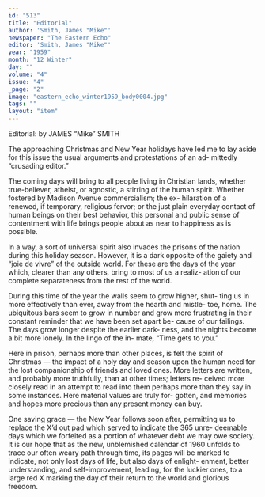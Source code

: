 ```yaml
---
id: "513"
title: "Editorial"
author: 'Smith, James "Mike"'
newspaper: "The Eastern Echo"
editor: 'Smith, James "Mike"'
year: "1959"
month: "12 Winter"
day: ""
volume: "4"
issue: "4"
_page: "2"
image: "eastern_echo_winter1959_body0004.jpg"
tags: ""
layout: "item"
---
```

Editorial: by JAMES “Mike” SMITH

The approaching Christmas and New Year holidays have led me to
lay aside for this issue the usual arguments and protestations of an ad-
mittedly “crusading editor.”

The coming days will bring to all people living in Christian lands,
whether true-believer, atheist, or agnostic, a stirring of the human
spirit. Whether fostered by Madison Avenue commercialism; the ex-
hilaration of a renewed, if temporary, religious fervor; or the just plain
everyday contact of human beings on their best behavior, this personal
and public sense of contentment with life brings people about as near
to happiness as is possible.

In a way, a sort of universal spirit also invades the prisons of the
nation during this holiday season. However, it is a dark opposite of the
gaiety and “joie de vivre” of the outside world. For these are the days
of the year which, clearer than any others, bring to most of us a realiz-
ation of our complete separateness from the rest of the world.

During this time of the year the walls seem to grow higher, shut-
ting us in more effectively than ever, away from the hearth and mistle-
toe, home. The ubiquitous bars seem to grow in number and grow more
frustrating in their constant reminder that we have been set apart be-
cause of our failings. The days grow longer despite the earlier dark-
ness, and the nights become a bit more lonely. In the lingo of the in-
mate, “Time gets to you.”

Here in prison, perhaps more than other places, is felt the spirit of
Christmas — the impact of a holy day and season upon the human need
for the lost companionship of friends and loved ones. More letters are
written, and probably more truthfully, than at other times; letters re-
ceived more closely read in an attempt to read into them perhaps more
than they say in some instances. Here material values are truly for-
gotten, and memories and hopes more precious than any present money
can buy.

One saving grace — the New Year follows soon after, permitting
us to replace the X’d out pad which served to indicate the 365 unre-
deemable days which we forfeited as a portion of whatever debt we may
owe society. It is our hope that as the new, unblemished calendar of
1960 unfolds to trace our often weary path through time, its pages will
be marked to indicate, not only lost days of life, but also days of enlight-
enment, better understanding, and self-improvement, leading, for the
luckier ones, to a large red X marking the day of their return to the
world and glorious freedom.
